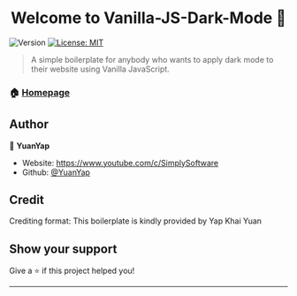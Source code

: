 <h1 align="center">Welcome to Vanilla-JS-Dark-Mode 👋</h1>
<p>
  <img alt="Version" src="https://img.shields.io/badge/version-1.0-blue.svg?cacheSeconds=2592000" />
  <a href="#" target="_blank">
    <img alt="License: MIT" src="https://img.shields.io/badge/License-MIT-yellow.svg" />
  </a>
</p>

> A simple boilerplate for anybody who wants to apply dark mode to their website using Vanilla JavaScript.

### 🏠 [Homepage](https://github.com/YuanYap/Vanilla-JS-Dark-Mode)

## Author

👤 **YuanYap**

* Website: https://www.youtube.com/c/SimplySoftware
* Github: [@YuanYap](https://github.com/YuanYap)

## Credit 

Crediting format: This boilerplate is kindly provided by Yap Khai Yuan

## Show your support

Give a ⭐️ if this project helped you!

***

